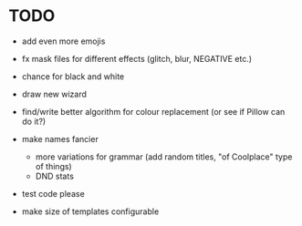 # TODO

- add even more emojis
- fx mask files for different effects (glitch, blur, NEGATIVE etc.)
- chance for black and white
- draw new wizard
- find/write better algorithm for colour replacement (or see if Pillow can do it?)
- make names fancier

  - more variations for grammar (add random titles, "of Coolplace" type of things)
  - DND stats

- test code please
- make size of templates configurable
